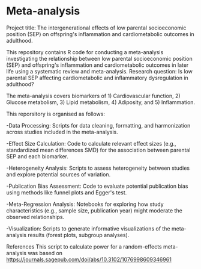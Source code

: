 # Meta-analysis

Project title: The intergenerational effects of low parental socioeconomic position (SEP) on offspring's inflammation and cardiometabolic outcomes in adulthood.

This repository contains R code for conducting a meta-analysis investigating the relationship between low parental socioeconomic position (SEP) and offspring's inflammation and cardiometabolic outcomes in later life using a systematic review and meta-analysis. Research question: Is low parental SEP affecting cardiometabolic and inflammatory dysregulation in adulthood?

The meta-analysis covers biomarkers of 1) Cardiovascular function, 2) Glucose metabolism, 3) Lipid metabolism, 4) Adiposity, and 5) Inflammation.

This reporsitory is organised as follows:

-Data Processing: Scripts for data cleaning, formatting, and harmonization across studies included in the meta-analysis.

-Effect Size Calculation: Code to calculate relevant effect sizes (e.g., standardized mean differences SMD) for the association between parental SEP and each biomarker.

-Heterogeneity Analysis: Scripts to assess heterogeneity between studies and explore potential sources of variation.

-Publication Bias Assessment: Code to evaluate potential publication bias using methods like funnel plots and Egger's test.

-Meta-Regression Analysis: Notebooks for exploring how study characteristics (e.g., sample size, publication year) might moderate the observed relationships.

-Visualization: Scripts to generate informative visualizations of the meta-analysis results (forest plots, subgroup analyses).

References
This script to calculate power for a random-effects meta-analysis was based on https://journals.sagepub.com/doi/abs/10.3102/1076998609346961 

